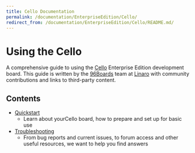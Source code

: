 ```yaml
---
title: Cello Documentation
permalink: /documentation/EnterpriseEdition/Cello/
redirect_from: /documentation/EnterpriseEdition/Cello/README.md/
---
```

# Using the Cello

A comprehensive guide to using the [Cello](http://www.96boards.org/products/ee/cello/) Enterprise Edition development board. This guide is written by the [96Boards](https://www.96boards.org) team at [Linaro](http://www.linaro.org) with community contributions and links to third-party content.

## Contents

- [Quickstart](Quickstart/)
   - Learn about yourCello board, how to prepare and set up for basic use
- [Troubleshooting](Troubleshooting/)
   - From bug reports and current issues, to forum access and other useful resources, we want to help you find answers
